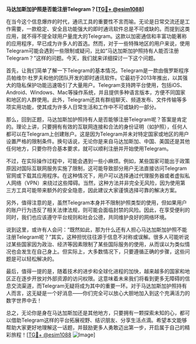 **马达加斯加护照是否能注册Telegram？[[TG💪+ @esim1088](https://t.me/s/esim1088)]**

在当今这个信息爆炸的时代，通讯工具的重要性不言而喻。无论是日常交流还是工作需要，一款稳定、安全且功能强大的即时通讯软件总是不可或缺的。而提到这类应用，就不得不提全球用户量庞大的Telegram。这款以加密通信和丰富功能著称的应用程序，早已成为许多人的首选。然而，对于一些特殊地区的用户来说，使用Telegram可能会遇到一些限制或疑问，比如“马达加斯加护照持有人能否注册Telegram？”这样的问题。今天，我们就来详细探讨一下这个问题。

首先，让我们简单了解一下Telegram的基本情况。Telegram是一款由俄罗斯程序员帕维尔·杜罗夫和他的团队开发的即时通讯软件。它最初于2013年推出，以其强大的隐私保护功能迅速吸引了大量用户。Telegram支持跨平台使用，包括iOS、Android、Windows、Mac等操作系统，并且提供多种语言版本，方便不同国家和地区的人群使用。此外，Telegram还具有群组聊天、频道发布、文件传输等多项实用功能，使其成为许多人日常生活和工作中不可或缺的一部分。

那么，回到正题，马达加斯加护照持有人是否能够注册Telegram呢？答案是肯定的。理论上讲，只要拥有有效的互联网连接和合法的身份证明（如护照），任何人都可以在Telegram上创建账户。这是因为Telegram并未对特定国家或地区的用户设置严格的限制条件。换句话说，无论你是来自马达加斯加、中国、美国还是其他任何地方，只要你符合基本要求，就可以顺利注册并开始使用Telegram。

不过，在实际操作过程中，可能会遇到一些小麻烦。例如，某些国家可能出于政策原因对国际互联网服务实施了限制，这可能导致部分用户无法直接访问Telegram官网或下载其应用程序。在这种情况下，用户可以选择通过代理服务器或者虚拟私人网络（VPN）来绕过这些障碍。当然，这种方法并非完全无风险，因为使用第三方工具可能带来额外的安全隐患，因此建议大家谨慎选择可靠的解决方案。

另外，值得注意的是，虽然Telegram本身并不限制护照类型的使用，但如果用户的账户行为违反了相关法律法规，则可能会面临封禁的风险。因此，在享受便利的同时，我们也应该遵守平台规则和社会公德，共同维护良好的网络环境。

说到这里，或许有人会问：“既然如此，那为什么还有人担心马达加斯加护照不能注册Telegram呢？”其实，这种担忧往往源于信息不对称或误解。很多人可能听说过某些国家因为政治、经济等因素限制了某些国际服务的使用，从而误以为类似情况也会发生在自己身上。但实际上，大多数情况下，只要遵循正确的步骤，这些问题是可以轻松解决的。

最后，值得一提的是，随着技术的进步和全球化进程的加快，越来越多的国家和地区正在逐步开放对外部资源的访问权限。这意味着未来我们将看到更多无障碍的信息交流渠道，而Telegram无疑将成为其中的重要一环。对于马达加斯加护照持有人而言，这无疑是一个好消息——你们完全可以放心大胆地加入到这个充满活力的数字世界中去！

总之，无论你是身在马达加斯加还是其他地方，只要拥有一颗探索未知的心，都可以借助Telegram这样的平台拓展视野、结识朋友、分享生活点滴。希望本文能够帮助大家更好地理解这一话题，并鼓励更多人勇敢迈出第一步，开启属于自己的精彩旅程！[[TG💪+ @esim1088](https://t.me/s/esim1088) ![Image](https://i.postimg.cc/4NQfJmqS/Snipaste-2025-05-13-00-14-12.png)]